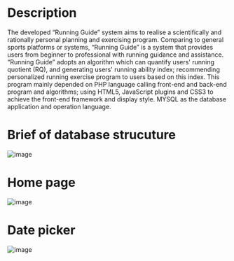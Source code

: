 # Description
The developed “Running Guide” system aims to realise a scientifically and rationally personal planning and exercising program. Comparing to general sports platforms or systems, “Running Guide” is a system that provides users from beginner to professional with running guidance and assistance. “Running Guide” adopts an algorithm which can quantify users' running quotient (RQ), and generating users' running ability index; recommending personalized running exercise program to users based on this index. This program mainly depended on PHP language calling front-end and back-end program and algorithms; using HTML5, JavaScript plugins and CSS3 to achieve the front-end framework and display style. MYSQL as the database application and operation language. 

# Brief of database strucuture
![image](https://github.com/user-attachments/assets/7c1af863-2fcf-44be-bffb-b8af8da92da9)


# Home page
![image](https://github.com/user-attachments/assets/6bd7e9a1-ca13-42c3-9f89-d28a2ad288e3)

# Date picker
![image](https://github.com/user-attachments/assets/3bf01717-3e27-49ff-843e-9f837f6cce4e)
